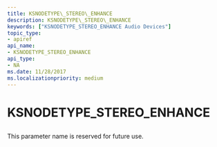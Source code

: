 ```yaml
---
title: KSNODETYPE\_STEREO\_ENHANCE
description: KSNODETYPE\_STEREO\_ENHANCE
keywords: ["KSNODETYPE_STEREO_ENHANCE Audio Devices"]
topic_type:
- apiref
api_name:
- KSNODETYPE_STEREO_ENHANCE
api_type:
- NA
ms.date: 11/28/2017
ms.localizationpriority: medium
---
```


# KSNODETYPE\_STEREO\_ENHANCE


## <span id="ddk_ksnodetype_stereo_enhance_ks"></span><span id="DDK_KSNODETYPE_STEREO_ENHANCE_KS"></span>


This parameter name is reserved for future use.

 

 





